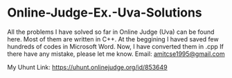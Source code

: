 # Online-Judge-Ex.-Uva-Solutions
All the problems I have solved so far in Online Judge (Uva) can be found here. Most of them are written in C++. At the beggining I haved saved few hundreds of codes in Microsoft Word. Now, I have converted them in .cpp If there have any mistake, please let me know. Email: amitcse1995@gmail.com

My Uhunt Link: https://uhunt.onlinejudge.org/id/853649
